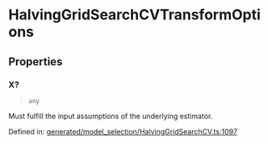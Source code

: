 # HalvingGridSearchCVTransformOptions

## Properties

### X?

> `any`

Must fulfill the input assumptions of the underlying estimator.

Defined in:  [generated/model\_selection/HalvingGridSearchCV.ts:1097](https://github.com/transitive-bullshit/scikit-learn-ts/blob/b59c1ff/packages/sklearn/src/generated/model_selection/HalvingGridSearchCV.ts#L1097)
